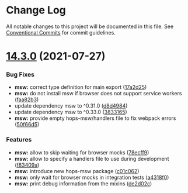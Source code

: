 # Change Log

All notable changes to this project will be documented in this file.
See [Conventional Commits](https://conventionalcommits.org) for commit guidelines.

# [14.3.0](https://github.com/xing/hops/compare/v14.2.1...v14.3.0) (2021-07-27)


### Bug Fixes

* **msw:** correct type definition for main export ([17a2d25](https://github.com/xing/hops/commit/17a2d25875534e2974b769d901b76c34c23b49a7))
* **msw:** do not install msw if browser does not support service workers ([faa82b3](https://github.com/xing/hops/commit/faa82b321fc46efbaa3c0f852b818869780a4833))
* update dependency msw to ^0.31.0 ([d8d4984](https://github.com/xing/hops/commit/d8d4984202a2e6f566f59ee1d66b85a3deac77d5))
* update dependency msw to ^0.33.0 ([3833165](https://github.com/xing/hops/commit/3833165f73246e8870b7920fd44242e841fe2230))
* **msw:** provide empty hops-msw/handlers file to fix webpack errors ([50f66d5](https://github.com/xing/hops/commit/50f66d5e449f87cbd8f2dc3d6039354f33e95736))


### Features

* **msw:** allow to skip waiting for browser mocks ([78ecff9](https://github.com/xing/hops/commit/78ecff9846edc5b61cc2955ee6e4b1eaeda39894))
* **msw:** allow to specify a handlers file to use during development ([f83409a](https://github.com/xing/hops/commit/f83409aca4303c5024eddfa52f4b8359087bbd87))
* **msw:** introduce new hops-msw package ([c01c062](https://github.com/xing/hops/commit/c01c06268f67b349bc9f249b09b438f3007f8e7e))
* **msw:** only wait for browser mocks in integration tests ([a4318f0](https://github.com/xing/hops/commit/a4318f0b2752bda91a93c0f041e50fc24068143e))
* **msw:** print debug information from the mixins ([de2d02c](https://github.com/xing/hops/commit/de2d02c72d41a75cc1ed925f5a421abdf2b2f13f))
